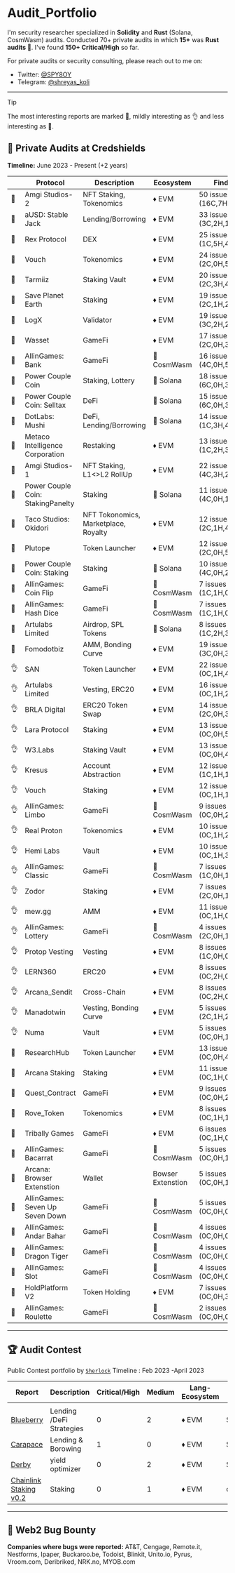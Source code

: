 # Audit_Portfolio
I'm security researcher specialized in **Solidity** and **Rust** (Solana, CosmWasm) audits. Conducted 70+ private audits in which **15+** was **Rust audits 🦀**. I've found **150+ Critical/High** so far.

For private audits or security consulting, please reach out to me on:

- Twitter: [@SPY8OY](https://x.com/SPY8OY)
- Telegram: [@shreyas_koli](https://t.me/shreyas_koli)

---

> [!TIP]
> The most interesting reports are marked 💎,
> mildly interesting as 👌 and
> less interesting as 📰. <br>

## 🔐 Private Audits at Credshields

**Timeline:** June 2023 - Present (+2 years)

|  | Protocol | Description | Ecosystem | Findings | Report |
| --- | --- | --- | --- | --- | --- |
| 💎 | Amgi Studios-2 | NFT Staking, Tokenomics | ♦ EVM | 50 issues (16C,7H,7M,20L) | Soon |
| 💎 | aUSD: Stable Jack | Lending/Borrowing | ♦ EVM | 33 issues (3C,2H,11M,17L) | [📄](https://github.com/Credshields/audit-reports/blob/master/aUSD_SC_Final_Audit_Report.pdf) |
| 💎 | Rex Protocol | DEX | ♦ EVM | 25 issues (1C,5H,4M,15L) | [📄](https://github.com/Credshields/audit-reports/blob/master/Rex_Exchange_Final_Audit_Report.pdf) |
| 💎 | Vouch | Tokenomics | ♦ EVM | 24 issues (2C,0H,5M,17L) | [📄](https://github.com/Credshields/audit-reports/blob/master/Vouch_Token_and_Distribution_Final_Audit_Report.pdf) |
| 💎 | Tarmiiz | Staking Vault | ♦ EVM | 20 issues (2C,3H,4M,11L) | Soon |
| 💎 | Save Planet Earth | Staking | ♦ EVM | 19 issues (2C,1H,2M,7L) | [📄](https://github.com/Credshields/audit-reports/blob/master/SPE_Smart_Contract_Final_Audit_Report.pdf) |
| 💎 | LogX | Validator | ♦ EVM | 19 issues (3C,2H,2M,12L) | [📄](https://github.com/Credshields/audit-reports/blob/master/LogX_Token_Final_Audit_Report.pdf) |
| 💎 | Wasset | GameFi | ♦ EVM | 17 issues (2C,0H,3M,12L) | [📄](https://github.com/Credshields/audit-reports/blob/master/Wasset_Final_Audit_Report.pdf) |
| 💎 | AllinGames: Bank | GameFi | 🦀 CosmWasm | 16 issues (4C,0H,5M,7L) | [📄](https://github.com/Credshields/audit-reports/blob/master/AllInGames_Bank_Final_Audit_Report.pdf) |
| 💎 | Power Couple Coin | Staking, Lottery | 🦀 Solana | 18 issues (6C,0H,3M,5L) | [📄](https://github.com/Credshields/audit-reports/blob/master/Lottery_Contracts_Final_Audit_Report.pdf) |
| 💎 | Power Couple Coin: Selltax | DeFi | 🦀 Solana | 15 issues (6C,0H,3M,6L) | Soon |
| 💎 | DotLabs: Mushi | DeFi, Lending/Borrowing | 🦀 Solana | 14 issues (1C,3H,4M,6L) | [📄](https://github.com/Credshields/audit-reports/blob/master/Mushi_V2_0_Final_Audit_Report.pdf) |
| 💎 | Metaco Intelligence Corporation | Restaking | ♦ EVM | 13 issues (1C,2H,3M,7L) | [📄](http://github.com/Credshields/audit-reports/blob/master/Zoth_Final_Audit_Report.pdf) |
| 💎 | Amgi Studios-1 | NFT Staking, L1<>L2 RollUp | ♦ EVM | 22 issues (4C,3H,2M,13L) | Soon |
| 💎 | Power Couple Coin: StakingPanelty | Staking | 🦀 Solana | 11 issues (4C,0H,1M,6L) | Soon |
| 💎 | Taco Studios: Okidori | NFT Tokonomics, Marketplace, Royalty | ♦ EVM | 12 issues (2C,1H,4M,5L) | [📄](https://github.com/Credshields/audit-reports/blob/master/Okidori_Final_Audit_Report.pdf) |
| 💎 | Plutope | Token Launcher | ♦ EVM | 12 issues (2C,0H,5M,5L) | [📄](https://github.com/Credshields/audit-reports/blob/master/Plutope_Final_Audit_Report.pdf) |
| 💎 | Power Couple Coin: Staking | Staking | 🦀 Solana | 10 issues (4C,0H,2M,4L) | Soon |
| 💎 | AllinGames: Coin Flip | GameFi | 🦀 CosmWasm | 7 issues (1C,1H,0M,5L) | [📄](https://github.com/Credshields/audit-reports/blob/master/AllInGames_Coin_Flip_Final_Audit_Report.pdf) |
| 💎 | AllinGames: Hash Dice | GameFi | 🦀 CosmWasm | 7 issues (1C,1H,0M,5L) | [📄](https://github.com/Credshields/audit-reports/blob/master/AllInGames_Hash_Dice_Final_Audit_Report.pdf) |
| 💎 | Artulabs Limited | Airdrop, SPL Tokens | 🦀 Solana | 8 issues (1C,2H,3M,1L) | [📄](https://github.com/Credshields/audit-reports/blob/master/Artu_Rust_Final_Audit_Report.pdf) |
| 💎 | Fomodotbiz | AMM, Bonding Curve | ♦ EVM | 19 issues (3C,0H,3M,13L) | [📄](https://github.com/Credshields/audit-reports/blob/master/Fomodotbiz_Final_Audit_Report.pdf) |
| 👌 | SAN | Token Launcher | ♦ EVM | 22 issues (0C,1H,4M,17L) | [📄](https://github.com/Credshields/audit-reports/blob/master/SAN_Final_Audit_Report.pdf) |
| 👌 | Artulabs Limited | Vesting, ERC20 | ♦ EVM | 16 issues (0C,1H,2M,13L) | [📄](https://github.com/Credshields/audit-reports/blob/master/Artu_Solidity_Final_Audit_Report.pdf) |
| 👌 | BRLA Digital | ERC20 Token Swap | ♦ EVM | 14 issues (2C,0H,3M,9L) | [📄](https://github.com/Credshields/audit-reports/blob/master/BRLA_Final_Audit_Report.pdf) |
| 👌 | Lara Protocol | Staking | ♦ EVM | 13 issues (0C,0H,5M,8L) | [📄](https://github.com/Credshields/audit-reports/blob/master/Lara_Liquid_Staking_Final_Audit_Report.pdf) |
| 👌 | W3.Labs | Staking Vault | ♦ EVM | 13 issues (0C,0H,4M,9L) | [📄](https://github.com/Credshields/audit-reports/blob/master/W3.labs_Final_Audit_Report.pdf) |
| 👌 | Kresus | Account Abstraction | ♦ EVM | 12 issues (1C,1H,1M,9L) | [📄](https://github.com/Credshields/audit-reports/blob/master/Kresus_Final_Audit_Report.pdf) |
| 👌 | Vouch | Staking | ♦ EVM | 12 issues (0C,1H,1M,10L) | [📄](https://github.com/Credshields/audit-reports/blob/master/Vouch_Contract_Final_Audit_Report.pdf) |
| 👌 | AllinGames: Limbo | GameFi | 🦀 CosmWasm | 9 issues (0C,0H,2M,7L) | [📄](https://github.com/Credshields/audit-reports/blob/master/AllInGames_Limbo_Final_Audit_Report.pdf) |
| 👌 | Real Proton | Tokenomics | ♦ EVM | 10 issues (0C,1H,2M,7L) | Soon |
| 👌 | Hemi Labs | Vault | ♦ EVM | 10 issues (0C,1H,3M,6L) | [📄](https://github.com/Credshields/audit-reports/blob/master/Hemi_Labs_Final_Audit_Report.pdf) |
| 👌 | AllinGames: Classic | GameFi | 🦀 CosmWasm | 7 issues (1C,0H,1M,5L) | [📄](https://github.com/Credshields/audit-reports/blob/master/AllInGames_Classic_Dice_Final_Audit_Report.pdf) |
| 👌 | Zodor | Staking | ♦ EVM | 7 issues (2C,0H,1M,4L) | [📄](https://github.com/Credshields/audit-reports/blob/master/Zodor_Staking_Final_Audit_Report.pdf) |
| 👌 | mew.gg | AMM | ♦ EVM | 11 issues (0C,1H,0M,10L) | [📄](https://github.com/Credshields/audit-reports/blob/master/mew.gg_Contracts_Final_Audit_Report.pdf) |
| 👌 | AllinGames: Lottery | GameFi | 🦀 CosmWasm | 4 issues (2C,0H,1M,1L) | [📄](https://github.com/Credshields/audit-reports/blob/master/AllInGames_Lottery_Final_Audit_Report.pdf) |
| 👌 | Protop Vesting | Vesting | ♦ EVM | 8 issues (1C,0H,0M,7L) | [📄](https://github.com/Credshields/audit-reports/blob/master/Protop_Vesting_Contracts_Final_Audit_Report.pdf) |
| 👌 | LERN360 | ERC20 | ♦ EVM | 8 issues (0C,2H,0M,6L) | [📄](https://github.com/Credshields/audit-reports/blob/master/LERNToken_Final_Audit_Report.pdf) |
| 👌 | Arcana_Sendit | Cross-Chain | ♦ EVM | 8 issues (0C,2H,0M,6L) | [📄](https://github.com/Credshields/audit-reports/blob/master/Arcana_Sendit_SC_Final_Audit_report.pdf) |
| 👌 | Manadotwin | Vesting, Bonding Curve | ♦ EVM | 5 issues (2C,1H,2M,0L) | [📄](https://github.com/Credshields/audit-reports/blob/master/Manadotwin_Final_Audit_Report.pdf) |
| 👌 | Numa | Vault | ♦ EVM | 5 issues (0C,0H,1M,4L) | [📄](https://github.com/Credshields/audit-reports/blob/master/Numa_Final_Audit_Report.pdf) |
| 📰 | ResearchHub | Token Launcher | ♦ EVM | 13 issues (0C,0H,4M,9L) | [📄](https://github.com/Credshields/audit-reports/blob/master/ResearchHub_SmartContract_Final_Audit_Report.pdf) |
| 📰 | Arcana Staking | Staking | ♦ EVM | 11 issues (0C,1H,0M,10L) | [📄](https://github.com/Credshields/audit-reports/blob/master/Arcana_Staking_Contract_Final_Audit_Report.pdf) |
| 📰 | Quest_Contract | GameFi | ♦ EVM | 9 issues (0C,0H,2M,7L) | [📄](https://github.com/Credshields/audit-reports/blob/master/Quest_Contract_final_audit_report.pdf) |
| 📰 | Rove_Token | Tokenomics | ♦ EVM | 8 issues (0C,1H,1M,6L) | [📄](https://github.com/Credshields/audit-reports/blob/master/Rove_Token_Final_Audit_Report.pdf) |
| 📰 | Tribally Games | GameFi | ♦ EVM | 6 issues (0C,1H,0M,5L) | [📄](https://github.com/Credshields/audit-reports/blob/master/Tribally_Games_Final_Audit_Report.pdf) |
| 📰 | AllinGames: Bacarrat | GameFi | 🦀 CosmWasm | 5 issues (0C,0H,1M,4L) | [📄](https://github.com/Credshields/audit-reports/blob/master/AllInGames_Baccarat_Final_Audit_Report.pdf) |
| 📰 | Arcana: Browser Extenstion | Wallet | Bowser Extenstion | 5 issues (0C,0H,1M,4L) | [📄](https://github.com/Credshields/audit-reports/blob/master/Arcana_Wallet_Final_Audit_Report.pdf) |
| 📰 | AllinGames: Seven Up Seven Down | GameFi | 🦀 CosmWasm | 5 issues (0C,0H,0M,5L) | [📄](https://github.com/Credshields/audit-reports/blob/master/AllInGames_Seven_Up_Seven_Down_Final_Audit_Report.pdf) |
| 📰 | AllinGames: Andar Bahar | GameFi | 🦀 CosmWasm | 4 issues (0C,0H,0M,4L) | [📄](https://github.com/Credshields/audit-reports/blob/master/AllInGames_Andar_Bahar_Final_Audit_Report.pdf) |
| 📰 | AllinGames: Dragon Tiger | GameFi | 🦀 CosmWasm | 4 issues (0C,0H,0M,4L) | [📄](https://github.com/Credshields/audit-reports/blob/master/AllInGames_Dragon_Tiger_Final_Audit_Report.pdf) |
| 📰 | AllinGames: Slot | GameFi | 🦀 CosmWasm | 4 issues (0C,0H,0M,4L) | [📄](https://github.com/Credshields/audit-reports/blob/master/AllInGames_Slots_Final_Audit_Report.pdf) |
| 📰 | HoldPlatform V2 | Token Holding | ♦ EVM | 7 issues (0C,0H,3M,4L) | [📄](https://github.com/Credshields/audit-reports/blob/master/HoldPlatform_Final_Audit_Report.pdf) |
| 📰 | AllinGames: Roulette | GameFi | 🦀 CosmWasm | 2 issues (0C,0H,0M,2L) | [📄](https://github.com/namx05/audits/blob/main/audit-reports/pdf/AllInGames_Roulette_Final_Audit_Report.pdf) |


---

## 🏆 Audit Contest

Public Contest portfolio by [`Sherlock`](https://audits.sherlock.xyz/watson/SPYBOY)  Timeline : Feb 2023 -April 2023

| Report | Description | Critical/High | Medium | Lang-Ecosystem | Platform |
| --- | --- | --- | --- | --- | --- |
|  |  |  |  |  |  |
| [Blueberry](https://audits.sherlock.xyz/contests/41/report) | Lending /DeFi Strategies | 0 | 2 | ♦ EVM | Sherlock |
| [Carapace](https://github.com/sherlock-audit/2023-02-carapace-judging/issues) | Lending & Borowing | 1 | 0 | ♦ EVM | Sherlock |
| [Derby](https://github.com/sherlock-audit/2023-01-derby-judging/issues) | yield optimizer | 0 | 2 | ♦ EVM | Sherlock |
| [Chainlink Staking v0.2](https://code4rena.com/audits/2023-08-chainlink-staking-v02) | Staking | 0 | 1 | ♦ EVM | code4rena |

---

## 🔐 Web2 Bug Bounty

**Companies where bugs were reported:** AT&T, Cengage, Remote.it, Nestforms, Ipaper, Buckaroo.be, Todoist, Blinkit, Unito.io, Pyrus, Vroom.com, Deribriked, NRK.no, MYOB.com
